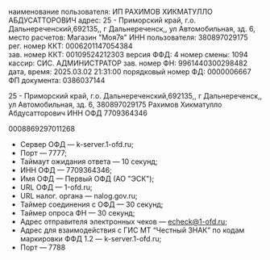 
наименование пользователя: ИП РАХИМОВ ХИКМАТУЛЛО АБДУСАТТОРОВИЧ
адрес: 25 - Приморский край, г.о. Дальнереченский,692135,, г Дальнереченск,, ул Автомобильная, зд. 6,
место расчетов: Магазин "Моя7я"
ИНН пользователя: 380897029175
рег. номер ККТ: 0006201147054384    
зав. номер ККТ: 00109524212303
версия ФФД: 4
номер смены: 1094
кассир: СИС. АДМИНИСТРАТОР
зав. номер ФН: 9961440300298482
дата, время: 2025.03.02 21:31:00
порядковый номер ФД: 0000006667
ФП документа: 0386037144

25 - Приморский край, г.о. Дальнереченский,692135,, г Дальнереченск,, ул Автомобильная, зд. 6,
380897029175
Рахимов Хикматулло Абдусатторович
ИНН ОФД
7709364346

0008869297011268

- Сервер ОФД — k-server.1-ofd.ru;
- Порт — 7777;
- Таймаут ожидания ответа — 10 секунд;
- ИНН ОФД — 7709364346;
- Имя ОФД — Первый ОФД (АО "ЭСК");
- URL ОФД — 1-ofd.ru;
- URL налог. органа — nalog.gov.ru;
- Таймер соединения с ОФД — 30 секунд;
- Таймер опроса ФН — 30 секунд;
- Адрес отправителя электронных чеков — [echeck@1-ofd.ru](mailto:echeck@1-ofd.ru);
- Адрес для взаимодействия с ГИС МТ “Честный ЗНАК” по кодам маркировки ФФД 1.2 — k-server.1-ofd.ru;
- Порт — 7788